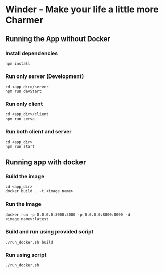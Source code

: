 # Winder - Make your life a little more Charmer

## Running the App without Docker
### Install dependencies
    npm install
### Run only server (Development)
    cd <app_dir>/server
    npm run devStart

### Run only client
    cd <app_dir>/client
    npm run serve
### Run both client and server
    cd <app_dir>
    npm run start

## Running app with docker
### Build the image
    cd <app_dir>
    docker build . -t <image_name>
### Run the image
    docker run -p 0.0.0.0:3000:3000 -p 0.0.0.0:8000:8000 -d <image_name>:latest

### Build and run using provided script
    ./run_docker.sh build

### Run using script
    ./run_docker.sh